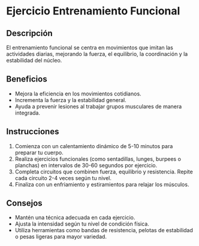 # Ejercicio Entrenamiento Funcional

## Descripción
El entrenamiento funcional se centra en movimientos que imitan las actividades diarias, mejorando la fuerza, el equilibrio, la coordinación y la estabilidad del núcleo.

## Beneficios
- Mejora la eficiencia en los movimientos cotidianos.
- Incrementa la fuerza y la estabilidad general.
- Ayuda a prevenir lesiones al trabajar grupos musculares de manera integrada.

## Instrucciones
1. Comienza con un calentamiento dinámico de 5-10 minutos para preparar tu cuerpo.
2. Realiza ejercicios funcionales (como sentadillas, lunges, burpees o planchas) en intervalos de 30-60 segundos por ejercicio.
3. Completa circuitos que combinen fuerza, equilibrio y resistencia. Repite cada circuito 2-4 veces según tu nivel.
4. Finaliza con un enfriamiento y estiramientos para relajar los músculos.

## Consejos
- Mantén una técnica adecuada en cada ejercicio.
- Ajusta la intensidad según tu nivel de condición física.
- Utiliza herramientas como bandas de resistencia, pelotas de estabilidad o pesas ligeras para mayor variedad.